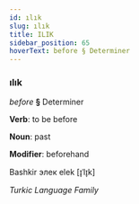 ```yaml
---
id: ılık
slug: ılık
title: ILIK
sidebar_position: 65
hoverText: before § Determiner
---
```


### ılık

*before* **§** Determiner

**Verb**: to be before

**Noun**: past

**Modifier**: beforehand

Bashkir элек elek [ɪ̞ˈlɪ̞k]

*Turkic Language Family*